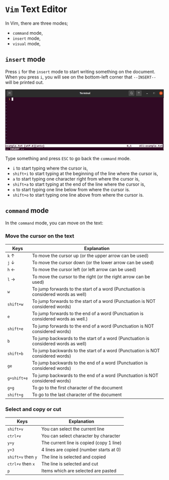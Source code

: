 # `Vim` Text Editor

In Vim, there are three modes;

* `command` mode,
* `insert` mode,
* `visual` mode,

## `insert` mode

Press `i` for the `insert` mode to start writing something on the document. When you press `i`, you will see on the bottom-left corner that `--INSERT--` will be printed out. 

![](../figures/001_vim_figures.png)

Type something and press `ESC` to go back the `command` mode.

* `i` to start typing where the cursor is,
* `shift+i` to start typing at the beginning of the line where the cursor is,
* `a` to start typing one character right from where the cursor is,
* `shift+a` to start typing at the end of the line where the cursor is,
* `o` to start typing one line below from where the cursor is.
* `shift+o` to start typing one line above from where the cursor is.

## `command` mode

In the `command` mode, you can move on the text:

### Move the cursor on the text

|Keys|Explanation|
|----|-----------|
|`k` ↑      |To move the cursor up (or the upper arrow can be used)|
|`j` ↓      |To move the cursor down (or the lower arrow can be used)|
|`h` ←      |To move the cursor left (or left arrow can be used)|
|`l` →      |To move the cursor to the right (or the right arrow can be used)
|`w`        |To jump forwards to the start of a word (Punctuation is considered words as well)|
|`shift+w`  |To jump forwards to the start of a word (Punctuation is NOT considered words)|
|`e`        |To jump forwards to the end of a word (Punctuation is considered words as well.)|
|`shift+e`  |To jump forwards to the end of a word (Punctuation is NOT considered words)|
|`b`        |To jump backwards to the start of a word (Punctuation is considered words as well)|
|`shift+b`  |To jump backwards to the start of a word (Punctuation is NOT considered words)|
|`ge`       |To jump backwards to the end of a word (Punctuation is considered words)|
|`g+shift+e`|To jump backwards to the end of a word (Punctuation is NOT considered words)|
|`g+g`      |To go to the first character of the document|
|`shift+g`  |To go to the last character of the document|

### Select and copy or cut

|Keys|Explanation|
|----|-----------|
|`shift+v`         |You can select the current line|
|`ctrl+v`          |You can select character by character|
|`y+y`             |The current line is copied (copy 1 line)|
|`y+3`             |4 lines are copied (number starts at 0)|
|`shift+v` then `y`|The line is selected and copied|
|`ctrl+v` then `x` |The line is selected and cut|
|`p`               |Items which are selected are pasted|


